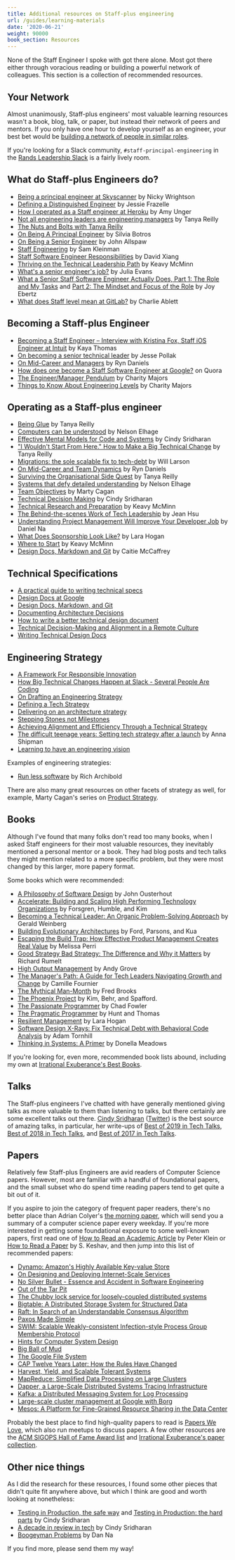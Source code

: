 ```yaml
---
title: Additional resources on Staff-plus engineering
url: /guides/learning-materials
date: '2020-06-21'
weight: 90000
book_section: Resources
---
```


None of the Staff Engineer I spoke with got there alone. Most got there either through voracious reading
or building a powerful network of colleagues. This section is a collection of recommended resources.

## Your Network

Almost unanimously, Staff-plus engineers' most valuable learning resources wasn't a book, blog, talk, or paper, but instead their network of peers and mentors. If you only have one hour to develop yourself as an engineer, your best bet would be [building a network of people in similar roles](/guides/network-of-peers).

If you're looking for a Slack community, `#staff-principal-engineering` in the
[Rands Leadership Slack](https://randsinrepose.com/welcome-to-rands-leadership-slack/)
is a fairly lively room.

## What do Staff-plus Engineers do?

* [Being a principal engineer at Skyscanner](https://medium.com/@SkyscannerEng/being-a-principal-engineer-at-skyscanner-1830dfa17d30) by Nicky Wrightson
* [Defining a Distinguished Engineer](https://blog.jessfraz.com/post/defining-a-distinguished-engineer/) by Jessie Frazelle
* [How I operated as a Staff engineer at Heroku](https://amyunger.com/blog/2020/09/10/staff-engineer-at-heroku.html) by Amy Unger
* [Not all engineering leaders are engineering managers](https://leaddev.com/not-all-engineering-leaders-are-engineering-managers) by Tanya Reilly
* [The Nuts and Bolts with Tanya Reilly](https://engineering.squarespace.com/blog/2020/the-nuts-and-bolts-with-tanya-reilly)
* [On Being A Principal Engineer](https://blog.dbsmasher.com/2019/01/28/on-being-a-principal-engineer.html) by Silvia Botros
* [On Being a Senior Engineer](https://www.kitchensoap.com/2012/10/25/on-being-a-senior-engineer/) by John Allspaw
* [Staff Engineering](https://tychoish.com/post/staff-engineering/) by Sam Kleinman
* [Staff Software Engineer Responsibilities](https://davidxiang.com/2021/01/19/staff-software-engineer-responsibilities/) by David Xiang
* [Thriving on the Technical Leadership Path](https://keavy.com/work/thriving-on-the-technical-leadership-path/) by Keavy McMinn
* [What's a senior engineer's job?](https://jvns.ca/blog/senior-engineer/) by Julia Evans
* [What a Senior Staff Software Engineer Actually Does, Part 1: The Role and My Tasks](https://medium.com/box-tech-blog/what-a-senior-staff-software-engineer-actually-does-f3fc140d5f33) and [Part 2: The Mindset and Focus of the Role](https://medium.com/box-tech-blog/what-a-senior-staff-software-engineer-actually-does-d55308fcdd41) by Joy Ebertz
* [What does Staff level mean at GitLab?](https://about.gitlab.com/blog/2020/02/18/staff-level-engineering-at-gitlab/) by Charlie Ablett


## Becoming a Staff-plus Engineer

* [Becoming a Staff Engineer – Interview with Kristina Fox, Staff iOS Engineer at Intuit](https://elpha.com/posts/4j56np6p/becoming-a-staff-engineer-interview-with-kristina-fox-staff-ios-engineer-at-intuit) by Kaya Thomas
* [On becoming a senior technical leader](https://blog.coinbase.com/on-becoming-a-senior-technical-leader-14106f1383b8) by Jesse Pollak
* [On Mid-Career and Managers](https://www.ryn.works/blog/on-mid-career-and-managers) by Ryn Daniels
* [How does one become a Staff Software Engineer at Google?](https://www.quora.com/How-does-one-become-a-Staff-Software-Engineer-at-Google-What-might-a-new-grad-entering-the-company-do-to-grow-their-career-to-reach-that-level) on Quora
* [The Engineer/Manager Pendulum](https://charity.wtf/2017/05/11/the-engineer-manager-pendulum/) by Charity Majors
* [Things to Know About Engineering Levels](https://charity.wtf/2020/09/14/useful-things-to-know-about-engineering-levels/) by Charity Majors

## Operating as a Staff-plus engineer

* [Being Glue](https://noidea.dog/glue) by Tanya Reilly
* [Computers can be understood](https://blog.nelhage.com/post/computers-can-be-understood/) by Nelson Elhage
* [Effective Mental Models for Code and Systems](https://medium.com/@copyconstruct/effective-mental-models-for-code-and-systems-7c55918f1b3e) by Cindy Sridharan
* ["I Wouldn't Start From Here." How to Make a Big Technical Change](https://noidea.dog/blog/getting-there-from-here) by Tanya Reilly
* [Migrations: the sole scalable fix to tech-debt](https://lethain.com/migrations/) by Will Larson
* [On Mid-Career and Team Dynamics](https://www.ryn.works/blog/on-mid-career-and-team-dynamics) by Ryn Daniels
* [Surviving the Organisational Side Quest](https://noidea.dog/blog/surviving-the-organisational-side-quest) by Tanya Reilly
* [Systems that defy detailed understanding](https://blog.nelhage.com/post/systems-that-defy-understanding/) by Nelson Elhage
* [Team Objectives](https://svpg.com/team-objectives-overview/) by Marty Cagan
* [Technical Decision Making](https://medium.com/@copyconstruct/technical-decision-making-9b2817c18da4) by Cindy Sridharan
* [Technical Research and Preparation](https://keavy.com/work/technical-preparation/) by Keavy McMinn
* [The Behind-the-scenes Work of Tech Leadership](https://blog.coleadership.com/behind-the-scenes-tech-leadership/) by Jean Hsu
* [Understanding Project Management Will Improve Your Developer Job](https://blog.danielna.com/understanding-project-management-will-improve-your-developer-job/) by Daniel Na
* [What Does Sponsorship Look Like?](https://larahogan.me/blog/what-sponsorship-looks-like/) by Lara Hogan
* [Where to Start](https://keavy.com/work/where-to-start/) by Keavy McMinn
* [Design Docs, Markdown and Git](https://caitiem.com/2020/03/29/design-docs-markdown-and-git/) by Caitie McCaffrey

## Technical Specifications

* [A practical guide to writing technical specs](https://stackoverflow.blog/2020/04/06/a-practical-guide-to-writing-technical-specs/)
* [Design Docs at Google](https://www.industrialempathy.com/posts/design-docs-at-google/)
* [Design Docs, Markdown, and Git](https://caitiem.com/2020/03/29/design-docs-markdown-and-git/)
* [Documenting Architecture Decisions](https://cognitect.com/blog/2011/11/15/documenting-architecture-decisions)
* [How to write a better technical design document](https://www.range.co/blog/better-tech-specs)
* [Technical Decision-Making and Alignment in a Remote Culture](https://multithreaded.stitchfix.com/blog/2020/12/07/remote-decision-making/)
* [Writing Technical Design Docs](https://medium.com/machine-words/writing-technical-design-docs-71f446e42f2e)


## Engineering Strategy

* [A Framework For Responsible Innovation](https://multithreaded.stitchfix.com/blog/2019/08/19/framework-for-responsible-innovation/)
* [How Big Technical Changes Happen at Slack - Several People Are Coding](https://slack.engineering/how-big-technical-changes-happen-at-slack-f1569d25ee7b)
* [On Drafting an Engineering Strategy](https://www.paperplanes.de/2020/1/31/on-drafting-an-engineering-strategy.html)
* [Defining a Tech Strategy](https://sarahtaraporewalla.com/agile/design/architecture/Defining-a-Tech-Strategy)
* [Delivering on an architecture strategy](https://blog.thepete.net/blog/2019/12/09/delivering-on-an-architecture-strategy/)
* [Stepping Stones not Milestones](https://medium.com/@jamesacowling/stepping-stones-not-milestones-e6be0073563f)
* [Achieving Alignment and Efficiency Through a Technical Strategy](https://yenkel.dev/posts/achieving-alignment-and-efficiency-through-a-technical-strategy)
* [The difficult teenage years: Setting tech strategy after a launch](https://medium.com/ft-product-technology/the-difficult-teenage-years-setting-tech-strategy-after-a-launch-7f42eb94a424) by Anna Shipman
* [Learning to have an engineering vision](https://unwiredcouch.com/2018/01/03/engineering-vision.html)

Examples of engineering strategies:

* [Run less software](https://www.intercom.com/blog/run-less-software/) by Rich Archibold

There are also many great resources on other facets of strategy as well, for example, Marty Cagan's series on [Product Strategy](https://svpg.com/product-strategy-overview/).

## Books

Although I've found that many folks don't read too many books, when I asked Staff engineers for their most valuable resources, they inevitably mentioned a personal mentor or a book. They had blog posts and tech talks they might mention related to a more specific problem, but they were most changed by this larger, more papery format.

Some books which were recommended:

* [A Philosophy of Software Design](https://lethain.com/notes-philosophy-software-design/) by John Ousterhout
* [Accelerate: Building and Scaling High Performing Technology Organizations](https://www.amazon.com/dp/B07B9F83WM/) by Forsgren, Humble, and Kim
* [Becoming a Technical Leader: An Organic Problem-Solving Approach](https://www.amazon.com/dp/B004J4VV3I/) by Gerald Weinberg
* [Building Evolutionary Architectures](https://lethain.com/building-evolutionary-architectures/) by Ford, Parsons, and Kua
* [Escaping the Build Trap: How Effective Product Management Creates Real Value](https://www.amazon.com/dp/B07K3QBWG1/) by Melissa Perri
* [Good Strategy Bad Strategy: The Difference and Why it Matters](https://www.amazon.com/dp/B004J4WKEC) by Richard Rumelt
* [High Output Management](https://www.amazon.com/dp/B015VACHOK/) by Andy Grove
* [The Manager's Path: A Guide for Tech Leaders Navigating Growth and Change](https://www.amazon.com/dp/B06XP3GJ7F/) by Camille Fournier
* [The Mythical Man-Month](https://www.amazon.com/dp/0201835959/) by Fred Brooks
* [The Phoenix Project](https://www.amazon.com/dp/B078Y98RG8/) by Kim, Behr, and Spafford.
* [The Passionate Programmer](https://www.amazon.com/dp/B00AYQNR5U/) by Chad Fowler
* [The Pragmatic Programmer](https://www.amazon.com/dp/020161622X) by Hunt and Thomas
* [Resilient Management](https://resilient-management.com/) by Lara Hogan
* [Software Design X-Rays: Fix Technical Debt with Behavioral Code Analysis](https://www.amazon.com/dp/B07BVRLZ87) by Adam Tornhill
* [Thinking in Systems: A Primer](https://www.amazon.com/dp/1603580557) by Donella Meadows

If you're looking for, even more, recommended book lists abound, including my own at [Irrational Exuberance's Best Books](https://lethain.com/best-books).

## Talks

The Staff-plus engineers I've chatted with have generally mentioned giving talks as more valuable to them than listening to talks, but there certainly are some excellent talks out there. [Cindy Sridharan](https://medium.com/@copyconstruct) ([Twitter](https://twitter.com/copyconstruct)) is the best source of amazing talks, in particular, her write-ups of [Best of 2019 in Tech Talks](https://medium.com/@copyconstruct/best-of-2019-in-tech-talks-bac697c3ee13), [Best of 2018 in Tech Talks](https://medium.com/@copyconstruct/best-of-2018-in-tech-talks-2970eb3097af), and [Best of 2017 in Tech Talks](https://medium.com/@copyconstruct/best-of-2017-in-tech-talks-8f78b34ff0b).

## Papers

Relatively few Staff-plus Engineers are avid readers of Computer Science papers. However, most are familiar with a handful of foundational papers, and the small subset who do spend time reading papers tend to get quite a bit out of it.

If you aspire to join the category of frequent paper readers, there's no better place than Adrian Colyer's [the morning paper](https://blog.acolyer.org/), which will send you a summary of a computer science paper every weekday. If you're more interested in getting some foundational exposure to some well-known papers, first read one of [How to Read an Academic Article](https://organizationsandmarkets.com/2010/08/31/how-to-read-an-academic-article/) by Peter Klein or [How to Read a Paper](https://blizzard.cs.uwaterloo.ca/keshav/home/Papers/data/07/paper-reading.pdf) by S. Keshav, and then jump into this list of recommended papers:

* [Dynamo: Amazon's Highly Available Key-value Store](https://s3.amazonaws.com/systemsandpapers/papers/amazon-dynamo-sosp2007.pdf)
* [On Designing and Deploying Internet-Scale Services](https://s3.amazonaws.com/systemsandpapers/papers/hamilton.pdf)
* [No Silver Bullet - Essence and Accident in Software Engineering](https://s3.amazonaws.com/systemsandpapers/papers/Frederick_Brooks_87-No_Silver_Bullet_Essence_and_Accidents_of_Software_Engineering.pdf)
* [Out of the Tar Pit](https://s3.amazonaws.com/systemsandpapers/papers/outofthetarpit.pdf)
* [The Chubby lock service for loosely-coupled distributed systems](https://s3.amazonaws.com/systemsandpapers/papers/chubby-osdi06.pdf)
* [Bigtable: A Distributed Storage System for Structured Data](https://static.googleusercontent.com/media/research.google.com/en//archive/bigtable-osdi06.pdf)
* [Raft: In Search of an Understandable Consensus Algorithm](https://s3.amazonaws.com/systemsandpapers/papers/raft.pdf)
* [Paxos Made Simple](https://s3.amazonaws.com/systemsandpapers/papers/paxos-made-simple.pdf)
* [SWIM: Scalable Weakly-consistent Infection-style Process Group Membership Protocol](https://s3.amazonaws.com/systemsandpapers/papers/swim.pdf)
* [Hints for Computer System Design](https://s3.amazonaws.com/systemsandpapers/papers/acrobat-17.pdf)
* [Big Ball of Mud](https://s3.amazonaws.com/systemsandpapers/papers/bigballofmud.pdf)
* [The Google File System](https://s3.amazonaws.com/systemsandpapers/papers/gfs.pdf)
* [CAP Twelve Years Later: How the Rules Have Changed](https://www.infoq.com/articles/cap-twelve-years-later-how-the-rules-have-changed)
* [Harvest, Yield, and Scalable Tolerant Systems](https://s3.amazonaws.com/systemsandpapers/papers/FOX_Brewer_99-Harvest_Yield_and_Scalable_Tolerant_Systems.pdf)
* [MapReduce: Simplified Data Processing on Large Clusters](https://s3.amazonaws.com/systemsandpapers/papers/mapreduce.pdf)
* [Dapper, a Large-Scale Distributed Systems Tracing Infrastructure](https://s3.amazonaws.com/systemsandpapers/papers/dapper.pdf)
* [Kafka: a Distributed Messaging System for Log Processing](https://s3.amazonaws.com/systemsandpapers/papers/Kafka.pdf)
* [Large-scale cluster management at Google with Borg](https://s3.amazonaws.com/systemsandpapers/papers/borg.pdf)
* [Mesos: A Platform for Fine-Grained Resource Sharing in the Data Center](https://s3.amazonaws.com/systemsandpapers/papers/mesos.pdf)

Probably the best place to find high-quality papers to read is [Papers We Love](https://paperswelove.org/), which also run meetups to discuss papers. A few other resources are the [ACM SIGOPS Hall of Fame Award list](https://www.sigops.org/awards/hof/) and [Irrational Exuberance's paper collection](https://lethain.com/some-of-my-favorite-technical-papers/).

## Other nice things

As I did the research for these resources, I found some other pieces that didn't quite fit anywhere above, but which I think are good and worth looking at nonetheless:

* [Testing in Production, the safe way](https://medium.com/@copyconstruct/testing-in-production-the-safe-way-18ca102d0ef1) and [Testing in Production: the hard parts](https://medium.com/@copyconstruct/testing-in-production-the-hard-parts-3f06cefaf592) by Cindy Sridharan
* [A decade in review in tech](https://medium.com/@copyconstruct/a-decade-in-review-in-tech-1cde76c9b43c) by Cindy Sridharan
* [Boogeyman Problems](https://blog.danielna.com/boogeyman-problems/) by Dan Na

If you find more, please send them my way!